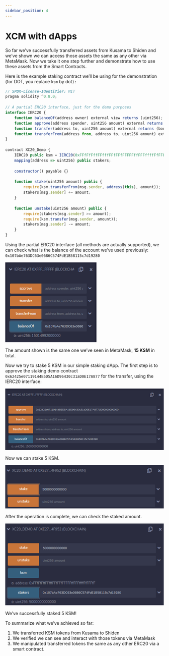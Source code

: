 ```yaml
---
sidebar_position: 4
---
```


# XCM with dApps

So far we’ve successfully transferred assets from Kusama to Shiden and we’ve shown we can access those assets the same as any other via MetaMask. Now we take it one step further and demonstrate how to use these assets from the Smart Contracts.

Here is the example staking contract we’ll be using for the demonstration (for DOT, you replace `ksm` by dot`):`

```js
// SPDX-License-Identifier: MIT
pragma solidity ^0.8.0;

// A partial ERC20 interface, just for the demo purposes
interface IERC20 {
    function balanceOf(address owner) external view returns (uint256);
    function approve(address spender, uint256 amount) external returns (bool);
    function transfer(address to, uint256 amount) external returns (bool);
    function transferFrom(address from, address to, uint256 amount) external returns (bool);
}

contract XC20_Demo {
    IERC20 public ksm = IERC20(0xFFfFfFffFFfffFFfFFfFFFFFffFFFffffFfFFFfF);
    mapping(address => uint256) public stakers;

    constructor() payable {}

    function stake(uint256 amount) public {
        require(ksm.transferFrom(msg.sender, address(this), amount));
        stakers[msg.sender] += amount;
    }

    function unstake(uint256 amount) public {
        require(stakers[msg.sender] >= amount);
        require(ksm.transfer(msg.sender, amount));
        stakers[msg.sender] -= amount;
    }
}
```

Using the partial ERC20 interface (all methods are actually supported), we can check what is the balance of the account we’ve used previously: `0x107bAe763DC63e0686C574FdE1B58115c7d19280`

![14](img/14.png)

The amount shown is the same one we’ve seen in MetaMask, **15 KSM** in total.

Now we try to stake 5 KSM in our simple staking dApp. The first step is to approve the staking demo contract `0x62425e07119144B5D5A16D96430c31aD0E17A877` for the transfer, using the IERC20 interface:

![15](img/15.png)

Now we can stake 5 KSM.

![16](img/16.png)

After the operation is complete, we can check the staked amount.

![17](img/17.png)

We’ve successfully staked 5 KSM!

To summarize what we’ve achieved so far:

1. We transferred KSM tokens from Kusama to Shiden
2. We verified we can see and interact with those tokens via MetaMask
3. We manipulated transferred tokens the same as any other ERC20 via a smart contract.
